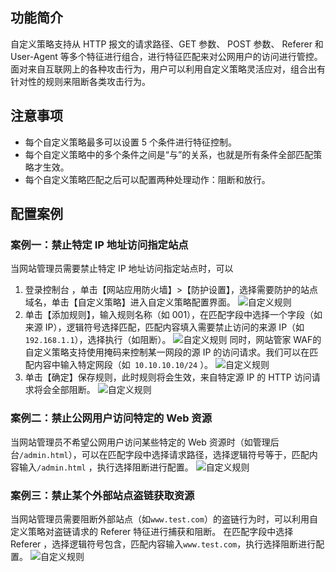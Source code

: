 ## 功能简介
自定义策略支持从 HTTP 报文的请求路径、GET 参数、 POST 参数、 Referer 和 User-Agent 等多个特征进行组合，进行特征匹配来对公网用户的访问进行管控。面对来自互联网上的各种攻击行为，用户可以利用自定义策略灵活应对，组合出有针对性的规则来阻断各类攻击行为。

## 注意事项
- 每个自定义策略最多可以设置 5 个条件进行特征控制。
- 每个自定义策略中的多个条件之间是“与”的关系，也就是所有条件全部匹配策略才生效。
- 每个自定义策略匹配之后可以配置两种处理动作：阻断和放行。

## 配置案例
### 案例一：禁止特定 IP 地址访问指定站点
当网站管理员需要禁止特定 IP 地址访问指定站点时，可以

1. 登录控制台 ，单击【网站应用防火墙】>【防护设置】，选择需要防护的站点域名，单击【自定义策略】进入自定义策略配置界面。
![自定义规则](http://imgcache.tce.fsphere.cn/image/mc.qcloudimg.com/static/img/zdy_01.png)
2. 单击【添加规则】，输入规则名称（如 001），在匹配字段中选择一个字段（如来源 IP），逻辑符号选择匹配，匹配内容填入需要禁止访问的来源 IP（如`192.168.1.1`），选择执行（如阻断）。
![自定义规则](http://imgcache.tce.fsphere.cn/image/mc.qcloudimg.com/static/img/zdy_02.png)
同时，网站管家 WAF的自定义策略支持使用掩码来控制某一网段的源 IP 的访问请求。我们可以在匹配内容中输入特定网段（如` 10.10.10.10/24` ）。
![自定义规则](http://imgcache.tce.fsphere.cn/image/mc.qcloudimg.com/static/img/zdy_03.png)
3. 单击【确定】保存规则，此时规则将会生效，来自特定源 IP 的 HTTP 访问请求将会全部阻断。
![自定义规则](http://imgcache.tce.fsphere.cn/image/mc.qcloudimg.com/static/img/zdy_04.png)

### 案例二：禁止公网用户访问特定的 Web 资源 
当网站管理员不希望公网用户访问某些特定的 Web 资源时（如管理后台`/admin.html`），可以在匹配字段中选择请求路径，选择逻辑符号等于，匹配内容输入`/admin.html` ，执行选择阻断进行配置。
![自定义规则](http://imgcache.tce.fsphere.cn/image/mc.qcloudimg.com/static/img/zdy_05.png)

### 案例三：禁止某个外部站点盗链获取资源 
当网站管理员需要阻断外部站点（如`www.test.com`）的盗链行为时，可以利用自定义策略对盗链请求的 Referer 特征进行捕获和阻断。
在匹配字段中选择 Referer ，选择逻辑符号包含，匹配内容输入`www.test.com`，执行选择阻断进行配置。
![自定义规则](http://imgcache.tce.fsphere.cn/image/mc.qcloudimg.com/static/img/zdy_06.png)


